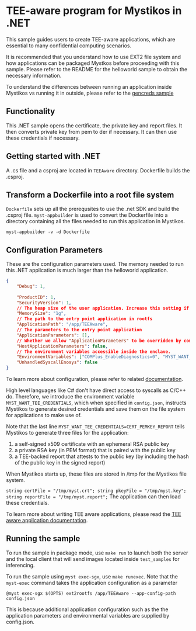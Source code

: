 # TEE-aware program for Mystikos in .NET

This sample guides users to create TEE-aware applications, which are
essential to many confidential computing scenarios.

It is recommended that you understand how to use EXT2 file system and how applications can be packaged
Mystkos before proceeding with this sample. Please refer to the README for the helloworld sample
to obtain the necessary information.

To understand the differences between running an application inside Mystikos vs running it in outside,
please refer to the [gencreds sample](../gencreds/README.md)

## Functionality

This .NET sample opens the certificate, the private key and report files. It then converts private key from pem to der if necessary.
It can then use these credentials if necessary.

## Getting started with .NET

A .cs file and a csproj are located in `TEEAware` directory.
Dockerfile builds the .csproj.

## Transform a Dockerfile into a root file system

`Dockerfile` sets up all the prerequsites to use the .net SDK and build the .csproj file.
`myst-appbuilder` is used to convert the Dockerfile into a directory containing all the files needed to run this application in Mystikos.
```
myst-appbuilder -v -d Dockerfile
```

## Configuration Parameters

These are the configuration parameters used. The memory needed to run this .NET application is much larger than the helloworld application.
```json
{
    "Debug": 1,
     
    "ProductID": 1,
    "SecurityVersion": 1,    
    // The heap size of the user application. Increase this setting if your app experienced OOM.
    "MemorySize": "1g",
    // The path to the entry point application in rootfs
    "ApplicationPath": "/app/TEEAware",
    // The parameters to the entry point application
    "ApplicationParameters": [],
    // Whether we allow "ApplicationParameters" to be overridden by command line options of "myst exec"
    "HostApplicationParameters": false,
    // The environment variables accessible inside the enclave.
    "EnvironmentVariables": ["COMPlus_EnableDiagnostics=0", "MYST_WANT_TEE_CREDENTIALS=CERT_PEMKEY_REPORT"],
    "UnhandledSyscallEnosys": false
}
```
To learn more about configuration, please refer to related [documentation](../../../doc/sign-package.md).

High level languages like C# don't have direct access to syscalls as
C/C++ do. Therefore, we introduce the environment variable
`MYST_WANT_TEE_CREDENTIALS`, which when specified in `config.json`, instructs
Mystikos to generate desired credentials and save them on the file system
for applications to make use of.


Note that the last line `MYST_WANT_TEE_CREDENTIALS=CERT_PEMKEY_REPORT` tells
Mystikos to generate three files for the application:
1. a self-signed x509
certificate with an ephemeral RSA public key
1. a private RSA key (in PEM format) that is paired with the public key
1. a TEE-backed report that attests to the public key (by including the
hash of the public key in the signed report)

When Mystikos starts up, these files are stored in /tmp for the Mystikos file system.

`
string certFile = "/tmp/myst.crt";
string pkeyFile = "/tmp/myst.key";
string reportFile = "/tmp/myst.report";
`
The application can then load these credentials. 

To learn more about writing TEE aware applications, please read the [TEE aware application documentation](../../../doc/user-getting-started-tee-aware.md).


## Running the sample

To run the sample in package mode, use `make run` to launch both the server and the local client that will
send images located inside `test_samples` for inferencing.

To run the sample using `myst exec-sgx`, use `make runexec`. Note that the `myst-exec` command takes the application configuration as a parameter
```
@myst exec-sgx $(OPTS) ext2rootfs /app/TEEAware --app-config-path config.json
```
This is because additional application configuration such as the the application parameters and environmental variables are supplied by config.json.
